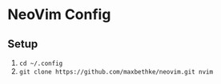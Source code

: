 # NeoVim Config

## Setup

1. `cd ~/.config`
2. `git clone https://github.com/maxbethke/neovim.git nvim`
